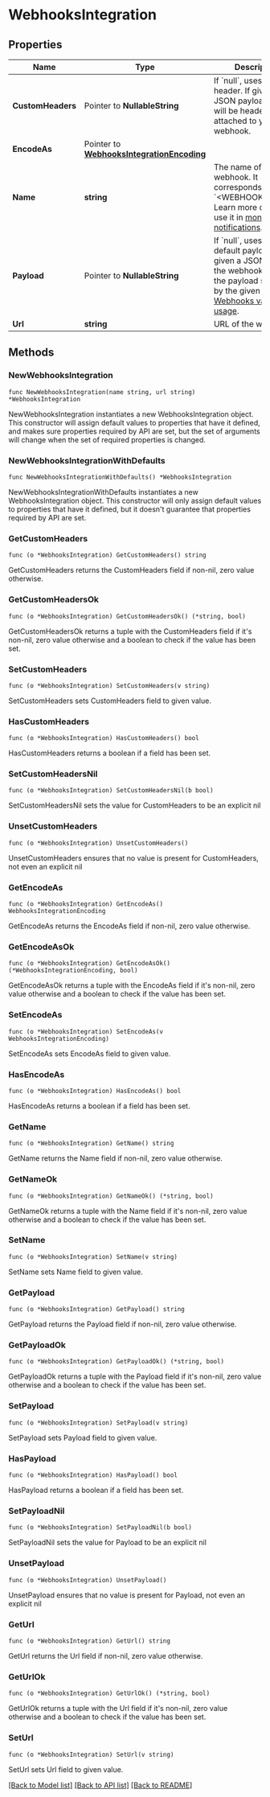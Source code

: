 # WebhooksIntegration

## Properties

Name | Type | Description | Notes
---- | ---- | ----------- | ------
**CustomHeaders** | Pointer to **NullableString** | If &#x60;null&#x60;, uses no header. If given a JSON payload, these will be headers attached to your webhook. | [optional] 
**EncodeAs** | Pointer to [**WebhooksIntegrationEncoding**](WebhooksIntegrationEncoding.md) |  | [optional] [default to WEBHOOKSINTEGRATIONENCODING_JSON]
**Name** | **string** | The name of the webhook. It corresponds with &#x60;&lt;WEBHOOK_NAME&gt;&#x60;. Learn more on how to use it in [monitor notifications](https://docs.datadoghq.com/monitors/notifications). | 
**Payload** | Pointer to **NullableString** | If &#x60;null&#x60;, uses the default payload. If given a JSON payload, the webhook returns the payload specified by the given payload. [Webhooks variable usage](https://docs.datadoghq.com/integrations/webhooks/#usage). | [optional] 
**Url** | **string** | URL of the webhook. | 

## Methods

### NewWebhooksIntegration

`func NewWebhooksIntegration(name string, url string) *WebhooksIntegration`

NewWebhooksIntegration instantiates a new WebhooksIntegration object.
This constructor will assign default values to properties that have it defined,
and makes sure properties required by API are set, but the set of arguments
will change when the set of required properties is changed.

### NewWebhooksIntegrationWithDefaults

`func NewWebhooksIntegrationWithDefaults() *WebhooksIntegration`

NewWebhooksIntegrationWithDefaults instantiates a new WebhooksIntegration object.
This constructor will only assign default values to properties that have it defined,
but it doesn't guarantee that properties required by API are set.

### GetCustomHeaders

`func (o *WebhooksIntegration) GetCustomHeaders() string`

GetCustomHeaders returns the CustomHeaders field if non-nil, zero value otherwise.

### GetCustomHeadersOk

`func (o *WebhooksIntegration) GetCustomHeadersOk() (*string, bool)`

GetCustomHeadersOk returns a tuple with the CustomHeaders field if it's non-nil, zero value otherwise
and a boolean to check if the value has been set.

### SetCustomHeaders

`func (o *WebhooksIntegration) SetCustomHeaders(v string)`

SetCustomHeaders sets CustomHeaders field to given value.

### HasCustomHeaders

`func (o *WebhooksIntegration) HasCustomHeaders() bool`

HasCustomHeaders returns a boolean if a field has been set.

### SetCustomHeadersNil

`func (o *WebhooksIntegration) SetCustomHeadersNil(b bool)`

 SetCustomHeadersNil sets the value for CustomHeaders to be an explicit nil

### UnsetCustomHeaders
`func (o *WebhooksIntegration) UnsetCustomHeaders()`

UnsetCustomHeaders ensures that no value is present for CustomHeaders, not even an explicit nil
### GetEncodeAs

`func (o *WebhooksIntegration) GetEncodeAs() WebhooksIntegrationEncoding`

GetEncodeAs returns the EncodeAs field if non-nil, zero value otherwise.

### GetEncodeAsOk

`func (o *WebhooksIntegration) GetEncodeAsOk() (*WebhooksIntegrationEncoding, bool)`

GetEncodeAsOk returns a tuple with the EncodeAs field if it's non-nil, zero value otherwise
and a boolean to check if the value has been set.

### SetEncodeAs

`func (o *WebhooksIntegration) SetEncodeAs(v WebhooksIntegrationEncoding)`

SetEncodeAs sets EncodeAs field to given value.

### HasEncodeAs

`func (o *WebhooksIntegration) HasEncodeAs() bool`

HasEncodeAs returns a boolean if a field has been set.

### GetName

`func (o *WebhooksIntegration) GetName() string`

GetName returns the Name field if non-nil, zero value otherwise.

### GetNameOk

`func (o *WebhooksIntegration) GetNameOk() (*string, bool)`

GetNameOk returns a tuple with the Name field if it's non-nil, zero value otherwise
and a boolean to check if the value has been set.

### SetName

`func (o *WebhooksIntegration) SetName(v string)`

SetName sets Name field to given value.


### GetPayload

`func (o *WebhooksIntegration) GetPayload() string`

GetPayload returns the Payload field if non-nil, zero value otherwise.

### GetPayloadOk

`func (o *WebhooksIntegration) GetPayloadOk() (*string, bool)`

GetPayloadOk returns a tuple with the Payload field if it's non-nil, zero value otherwise
and a boolean to check if the value has been set.

### SetPayload

`func (o *WebhooksIntegration) SetPayload(v string)`

SetPayload sets Payload field to given value.

### HasPayload

`func (o *WebhooksIntegration) HasPayload() bool`

HasPayload returns a boolean if a field has been set.

### SetPayloadNil

`func (o *WebhooksIntegration) SetPayloadNil(b bool)`

 SetPayloadNil sets the value for Payload to be an explicit nil

### UnsetPayload
`func (o *WebhooksIntegration) UnsetPayload()`

UnsetPayload ensures that no value is present for Payload, not even an explicit nil
### GetUrl

`func (o *WebhooksIntegration) GetUrl() string`

GetUrl returns the Url field if non-nil, zero value otherwise.

### GetUrlOk

`func (o *WebhooksIntegration) GetUrlOk() (*string, bool)`

GetUrlOk returns a tuple with the Url field if it's non-nil, zero value otherwise
and a boolean to check if the value has been set.

### SetUrl

`func (o *WebhooksIntegration) SetUrl(v string)`

SetUrl sets Url field to given value.



[[Back to Model list]](../README.md#documentation-for-models) [[Back to API list]](../README.md#documentation-for-api-endpoints) [[Back to README]](../README.md)


